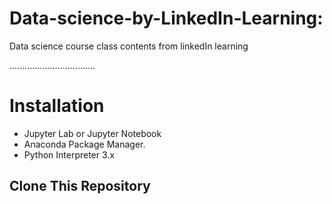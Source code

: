 # Data-science-by-LinkedIn-Learning:

Data science course class contents from linkedIn learning

..................................

# Installation

* Jupyter Lab or Jupyter Notebook
* Anaconda Package Manager.
* Python Interpreter 3.x

## Clone This Repository

